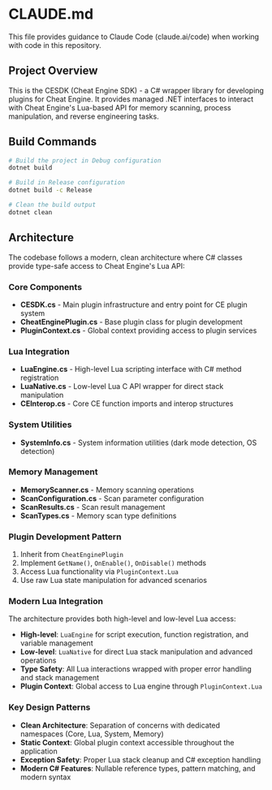 # CLAUDE.md

This file provides guidance to Claude Code (claude.ai/code) when working with code in this repository.

## Project Overview

This is the CESDK (Cheat Engine SDK) - a C# wrapper library for developing plugins for Cheat Engine. It provides managed .NET interfaces to interact with Cheat Engine's Lua-based API for memory scanning, process manipulation, and reverse engineering tasks.

## Build Commands

```bash
# Build the project in Debug configuration
dotnet build

# Build in Release configuration  
dotnet build -c Release

# Clean the build output
dotnet clean
```

## Architecture

The codebase follows a modern, clean architecture where C# classes provide type-safe access to Cheat Engine's Lua API:

### Core Components

- **CESDK.cs** - Main plugin infrastructure and entry point for CE plugin system
- **CheatEnginePlugin.cs** - Base plugin class for plugin development  
- **PluginContext.cs** - Global context providing access to plugin services

### Lua Integration

- **LuaEngine.cs** - High-level Lua scripting interface with C# method registration
- **LuaNative.cs** - Low-level Lua C API wrapper for direct stack manipulation
- **CEInterop.cs** - Core CE function imports and interop structures

### System Utilities

- **SystemInfo.cs** - System information utilities (dark mode detection, OS detection)

### Memory Management

- **MemoryScanner.cs** - Memory scanning operations
- **ScanConfiguration.cs** - Scan parameter configuration
- **ScanResults.cs** - Scan result management
- **ScanTypes.cs** - Memory scan type definitions

### Plugin Development Pattern

1. Inherit from `CheatEnginePlugin`
2. Implement `GetName()`, `OnEnable()`, `OnDisable()` methods
3. Access Lua functionality via `PluginContext.Lua`
4. Use raw Lua state manipulation for advanced scenarios

### Modern Lua Integration

The architecture provides both high-level and low-level Lua access:
- **High-level**: `LuaEngine` for script execution, function registration, and variable management
- **Low-level**: `LuaNative` for direct Lua stack manipulation and advanced operations
- **Type Safety**: All Lua interactions wrapped with proper error handling and stack management
- **Plugin Context**: Global access to Lua engine through `PluginContext.Lua`

### Key Design Patterns

- **Clean Architecture**: Separation of concerns with dedicated namespaces (Core, Lua, System, Memory)
- **Static Context**: Global plugin context accessible throughout the application
- **Exception Safety**: Proper Lua stack cleanup and C# exception handling
- **Modern C# Features**: Nullable reference types, pattern matching, and modern syntax